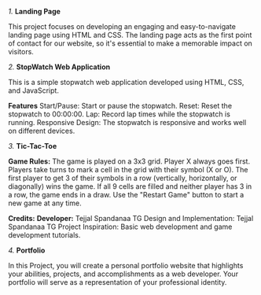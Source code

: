 *1.* **Landing Page**

This project focuses on developing an engaging and easy-to-navigate landing page using HTML and CSS. 
The landing page acts as the first point of contact for our website, so it's essential to make a memorable impact on visitors.


*2.* **StopWatch Web Application**

This is a simple stopwatch web application developed using HTML, CSS, and JavaScript.

**Features**
Start/Pause: Start or pause the stopwatch.
Reset: Reset the stopwatch to 00:00:00.
Lap: Record lap times while the stopwatch is running.
Responsive Design: The stopwatch is responsive and works well on different devices.


*3.* **Tic-Tac-Toe**

**Game Rules:** The game is played on a 3x3 grid. 
Player X always goes first. 
Players take turns to mark a cell in the grid with their symbol (X or O). 
The first player to get 3 of their symbols in a row (vertically, horizontally, or diagonally) wins the game. 
If all 9 cells are filled and neither player has 3 in a row, the game ends in a draw. Use the "Restart Game" button to start a new game at any time.

**Credits:** 
**Developer:** Tejjal Spandanaa TG Design and Implementation: Tejjal Spandanaa TG Project Inspiration: Basic web development and game development tutorials.


*4.* **Portfolio**

In this Project, you will create a personal portfolio website that highlights your abilities, projects, and accomplishments as a web developer. 
Your portfolio will serve as a representation of your professional identity.
